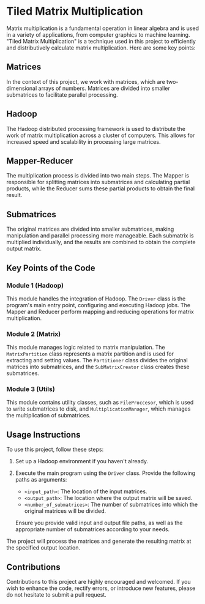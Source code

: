 # Tiled Matrix Multiplication

Matrix multiplication is a fundamental operation in linear algebra and is used in a variety of applications, from computer graphics to machine learning. "Tiled Matrix Multiplication" is a technique used in this project to efficiently and distributively calculate matrix multiplication. Here are some key points:

## Matrices

In the context of this project, we work with matrices, which are two-dimensional arrays of numbers. Matrices are divided into smaller submatrices to facilitate parallel processing.

## Hadoop

The Hadoop distributed processing framework is used to distribute the work of matrix multiplication across a cluster of computers. This allows for increased speed and scalability in processing large matrices.

## Mapper-Reducer

The multiplication process is divided into two main steps. The Mapper is responsible for splitting matrices into submatrices and calculating partial products, while the Reducer sums these partial products to obtain the final result.

## Submatrices

The original matrices are divided into smaller submatrices, making manipulation and parallel processing more manageable. Each submatrix is multiplied individually, and the results are combined to obtain the complete output matrix.

## Key Points of the Code

### Module 1 (Hadoop)

This module handles the integration of Hadoop. The `Driver` class is the program's main entry point, configuring and executing Hadoop jobs. The Mapper and Reducer perform mapping and reducing operations for matrix multiplication.

### Module 2 (Matrix)

This module manages logic related to matrix manipulation. The `MatrixPartition` class represents a matrix partition and is used for extracting and setting values. The `Partitioner` class divides the original matrices into submatrices, and the `SubMatrixCreator` class creates these submatrices.

### Module 3 (Utils)

This module contains utility classes, such as `FileProccesor`, which is used to write submatrices to disk, and `MultiplicationManager`, which manages the multiplication of submatrices.

## Usage Instructions

To use this project, follow these steps:

1. Set up a Hadoop environment if you haven't already.

2. Execute the main program using the `Driver` class. Provide the following paths as arguments:

   - `<input_path>`: The location of the input matrices.
   - `<output_path>`: The location where the output matrix will be saved.
   - `<number_of_submatrices>`: The number of submatrices into which the original matrices will be divided.

   Ensure you provide valid input and output file paths, as well as the appropriate number of submatrices according to your needs.

The project will process the matrices and generate the resulting matrix at the specified output location.

## Contributions

Contributions to this project are highly encouraged and welcomed. If you wish to enhance the code, rectify errors, or introduce new features, please do not hesitate to submit a pull request.

